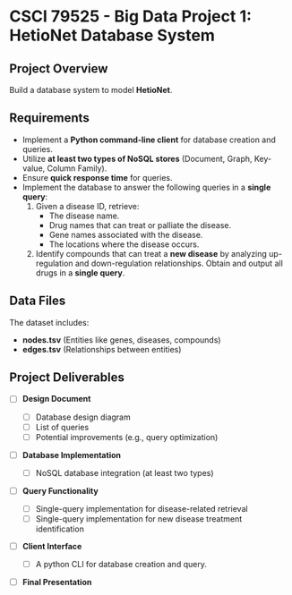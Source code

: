 # CSCI 79525 - Big Data Project 1: HetioNet Database System

## Project Overview
Build a database system to model **HetioNet**. 

## Requirements
- Implement a **Python command-line client** for database creation and queries.
- Utilize **at least two types of NoSQL stores** (Document, Graph, Key-value, Column Family).
- Ensure **quick response time** for queries.
- Implement the database to answer the following queries in a **single query**:
  1. Given a disease ID, retrieve:
     - The disease name.
     - Drug names that can treat or palliate the disease.
     - Gene names associated with the disease.
     - The locations where the disease occurs.
  2. Identify compounds that can treat a **new disease** by analyzing up-regulation and down-regulation relationships. Obtain and output all drugs in a **single query**.

## Data Files
The dataset includes:
- **nodes.tsv** (Entities like genes, diseases, compounds)
- **edges.tsv** (Relationships between entities)

## Project Deliverables
- [ ] **Design Document** 
  - [ ] Database design diagram
  - [ ] List of queries
  - [ ] Potential improvements (e.g., query optimization)
- [ ] **Database Implementation**
  - [ ] NoSQL database integration (at least two types)
- [ ] **Query Functionality**
  - [ ] Single-query implementation for disease-related retrieval
  - [ ] Single-query implementation for new disease treatment identification
- [ ] **Client Interface**
  - [ ] A python CLI for database creation and query.
- [ ] **Final Presentation**

